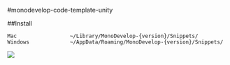 #monodevelop-code-template-unity

##Install


```
Mac					~/Library/MonoDevelop-{version}/Snippets/
Windows				~/AppData/Roaming/MonoDevelop-{version}/Snippets/
```

![](https://dl.dropboxusercontent.com/u/153254465/screenshot/%E3%82%B9%E3%82%AF%E3%83%AA%E3%83%BC%E3%83%B3%E3%82%B7%E3%83%A7%E3%83%83%E3%83%88%202014-01-24%2014.10.42.png)
